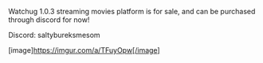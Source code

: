 Watchug 1.0.3 streaming movies platform is for sale, and can be purchased through discord for now! 

Discord: saltybureksmesom


[image]https://imgur.com/a/TFuyOpw[/image]
